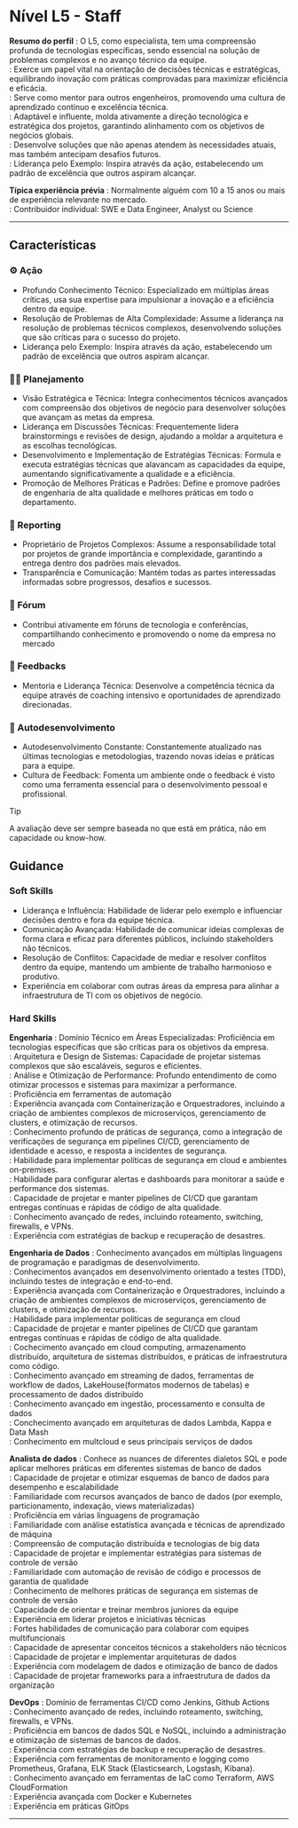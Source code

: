 # Nível L5 - Staff

**Resumo do perfil**
: O L5, como especialista, tem uma compreensão profunda de tecnologias específicas, sendo essencial na solução de problemas complexos e no avanço técnico da equipe.  
: Exerce um papel vital na orientação de decisões técnicas e estratégicas, equilibrando inovação com práticas comprovadas para maximizar eficiência e eficácia.  
: Serve como mentor para outros engenheiros, promovendo uma cultura de aprendizado contínuo e excelência técnica.  
: Adaptável e influente, molda ativamente a direção tecnológica e estratégica dos projetos, garantindo alinhamento com os objetivos de negócios globais.  
: Desenvolve soluções que não apenas atendem às necessidades atuais, mas também antecipam desafios futuros.  
: Liderança pelo Exemplo: Inspira através da ação, estabelecendo um padrão de excelência que outros aspiram alcançar.

**Típica experiência prévia**
: Normalmente alguém com 10 a 15 anos ou mais de experiência relevante no mercado.  
: Contribuidor individual: SWE e Data Engineer, Analyst ou Science

___

## Características

### ⚙️ Ação

- Profundo Conhecimento Técnico: Especializado em múltiplas áreas críticas, usa sua expertise para impulsionar a inovação e a eficiência dentro da equipe.
- Resolução de Problemas de Alta Complexidade: Assume a liderança na resolução de problemas técnicos complexos, desenvolvendo soluções que são críticas para o sucesso do projeto.
- Liderança pelo Exemplo: Inspira através da ação, estabelecendo um padrão de excelência que outros aspiram alcançar.

### 👨‍💻 Planejamento

- Visão Estratégica e Técnica: Integra conhecimentos técnicos avançados com compreensão dos objetivos de negócio para desenvolver soluções que avançam as metas da empresa.
- Liderança em Discussões Técnicas: Frequentemente lidera brainstormings e revisões de design, ajudando a moldar a arquitetura e as escolhas tecnológicas.
- Desenvolvimento e Implementação de Estratégias Técnicas: Formula e executa estratégias técnicas que alavancam as capacidades da equipe, aumentando significativamente a qualidade e a eficiência.
- Promoção de Melhores Práticas e Padrões: Define e promove padrões de engenharia de alta qualidade e melhores práticas em todo o departamento.

### 📆 Reporting

- Proprietário de Projetos Complexos: Assume a responsabilidade total por projetos de grande importância e complexidade, garantindo a entrega dentro dos padrões mais elevados.
- Transparência e Comunicação: Mantém todas as partes interessadas informadas sobre progressos, desafios e sucessos.

### 📢 Fórum

- Contribui ativamente em fóruns de tecnologia e conferências, compartilhando conhecimento e promovendo o nome da empresa no mercado

### 💬 Feedbacks

- Mentoria e Liderança Técnica: Desenvolve a competência técnica da equipe através de coaching intensivo e oportunidades de aprendizado direcionadas.

### 🌱 Autodesenvolvimento

- Autodesenvolvimento Constante: Constantemente atualizado nas últimas tecnologias e metodologias, trazendo novas ideias e práticas para a equipe.
- Cultura de Feedback: Fomenta um ambiente onde o feedback é visto como uma ferramenta essencial para o desenvolvimento pessoal e profissional.

> [!TIP]
> A avaliação deve ser sempre baseada no que está em prática, não em capacidade ou know-how.

## Guidance

### Soft Skills

- Liderança e Influência: Habilidade de liderar pelo exemplo e influenciar decisões dentro e fora da equipe técnica.
- Comunicação Avançada: Habilidade de comunicar ideias complexas de forma clara e eficaz para diferentes públicos, incluindo stakeholders não técnicos.
- Resolução de Conflitos: Capacidade de mediar e resolver conflitos dentro da equipe, mantendo um ambiente de trabalho harmonioso e produtivo.
- Experiência em colaborar com outras áreas da empresa para alinhar a infraestrutura de TI com os objetivos de negócio.

### Hard Skills

**Engenharia**
: Domínio Técnico em Áreas Especializadas: Proficiência em tecnologias específicas que são críticas para os objetivos da empresa.  
: Arquitetura e Design de Sistemas: Capacidade de projetar sistemas complexos que são escaláveis, seguros e eficientes.  
: Análise e Otimização de Performance: Profundo entendimento de como otimizar processos e sistemas para maximizar a performance.  
: Proficiência em ferramentas de automação  
: Experiência avançada com Containerização e Orquestradores, incluindo a criação de ambientes complexos de microserviços, gerenciamento de clusters, e otimização de recursos.  
: Conhecimento profundo de práticas de segurança, como a integração de verificações de segurança em pipelines CI/CD, gerenciamento de identidade e acesso, e resposta a incidentes de segurança.  
: Habilidade para implementar políticas de segurança em cloud e ambientes on-premises.  
: Habilidade para configurar alertas e dashboards para monitorar a saúde e performance dos sistemas.  
: Capacidade de projetar e manter pipelines de CI/CD que garantam entregas contínuas e rápidas de código de alta qualidade.  
: Conhecimento avançado de redes, incluindo roteamento, switching, firewalls, e VPNs.  
: Experiência com estratégias de backup e recuperação de desastres.

**Engenharia de Dados**
: Conhecimento avançados em múltiplas linguagens de programação e paradigmas de desenvolvimento.  
: Conhecimentos avançados em desenvolvimento orientado a testes (TDD), incluindo testes de integração e end-to-end.  
: Experiência avançada com Containerização e Orquestradores, incluindo a criação de ambientes complexos de microserviços, gerenciamento de clusters, e otimização de recursos.  
: Habilidade para implementar políticas de segurança em cloud  
: Capacidade de projetar e manter pipelines de CI/CD que garantam entregas contínuas e rápidas de código de alta qualidade.  
: Cochecimento avançado em cloud computing, armazenamento distribuído, arquitetura de sistemas distribuídos, e práticas de infraestrutura como código.  
: Conhecimento avançado em streaming de dados, ferramentas de workflow de dados, LakeHouse(formatos modernos de tabelas) e processamento de dados distribuído  
: Conhecimento avançado em ingestão, processamento e consulta de dados  
: Conchecimento avançado em arquiteturas de dados Lambda, Kappa e Data Mash  
: Conhecimento em multcloud e seus principais serviços de dados

**Analista de dados**
: Conhece as nuances de diferentes dialetos SQL e pode aplicar melhores práticas em diferentes sistemas de banco de dados  
: Capacidade de projetar e otimizar esquemas de banco de dados para desempenho e escalabilidade  
: Familiaridade com recursos avançados de banco de dados (por exemplo, particionamento, indexação, views materializadas)  
: Proficiência em várias linguagens de programação  
: Familiaridade com análise estatística avançada e técnicas de aprendizado de máquina  
: Compreensão de computação distribuída e tecnologias de big data  
: Capacidade de projetar e implementar estratégias para sistemas de controle de versão  
: Familiaridade com automação de revisão de código e processos de garantia de qualidade  
: Conhecimento de melhores práticas de segurança em sistemas de controle de versão  
: Capacidade de orientar e treinar membros juniores da equipe  
: Experiência em liderar projetos e iniciativas técnicas  
: Fortes habilidades de comunicação para colaborar com equipes multifuncionais  
: Capacidade de apresentar conceitos técnicos a stakeholders não técnicos  
: Capacidade de projetar e implementar arquiteturas de dados  
: Experiência com modelagem de dados e otimização de banco de dados  
: Capacidade de projetar frameworks para a infraestrutura de dados da organização

**DevOps**
: Domínio de ferramentas CI/CD como Jenkins, Github Actions  
: Conhecimento avançado de redes, incluindo roteamento, switching, firewalls, e VPNs.  
: Proficiência em bancos de dados SQL e NoSQL, incluindo a administração e otimização de sistemas de bancos de dados.  
: Experiência com estratégias de backup e recuperação de desastres.  
: Experiência com ferramentas de monitoramento e logging como Prometheus, Grafana, ELK Stack (Elasticsearch, Logstash, Kibana).  
: Conhecimento avançado em ferramentas de IaC como Terraform, AWS CloudFormation  
: Experiência avançada com Docker e Kubernetes  
: Experiência em práticas GitOps

___
